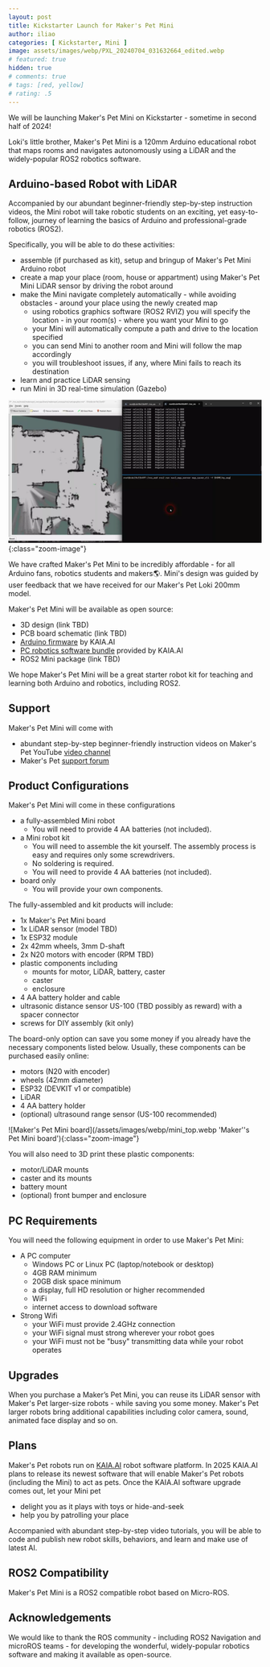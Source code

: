 ```yaml
---
layout: post
title: Kickstarter Launch for Maker's Pet Mini
author: iliao
categories: [ Kickstarter, Mini ]
image: assets/images/webp/PXL_20240704_031632664_edited.webp
# featured: true
hidden: true
# comments: true
# tags: [red, yellow]
# rating: .5
---
```


We will be launching Maker's Pet Mini on Kickstarter - sometime in second half of 2024!

Loki's little brother, Maker's Pet Mini is a 120mm Arduino educational robot that maps rooms and navigates autonomously using a LiDAR and the widely-popular ROS2 robotics software.

## Arduino-based Robot with LiDAR

Accompanied by our abundant beginner-friendly step-by-step instruction videos, the Mini robot will take robotic students on an exciting, yet easy-to-follow, journey of learning the basics of Arduino and professional-grade robotics (ROS2).

Specifically, you will be able to do these activities:
- assemble (if purchased as kit), setup and bringup of Maker's Pet Mini Arduino robot
- create a map your place (room, house or appartment) using Maker's Pet Mini LiDAR sensor by driving the robot around 
- make the Mini navigate completely automatically - while avoiding obstacles - around your place using the newly created map
  - using robotics graphics software (ROS2 RVIZ) you will specify the location - in your room(s) - where you want your Mini to go
  - your Mini will automatically compute a path and drive to the location specified
  - you can send Mini to another room and Mini will follow the map accordingly
  - you will troubleshoot issues, if any, where Mini fails to reach its destination
- learn and practice LiDAR sensing
- run Mini in 3D real-time simulation (Gazebo)

![Room mapping with LiDAR illustration](/assets/images/webp/snoopy-mapping-screenshot.webp 'Room mapping with LiDAR illustration'){:class="zoom-image"}

We have crafted Maker's Pet Mini to be incredibly affordable - for all Arduino fans, robotics students and makers🌎. Mini's design was guided by user feedback that we have received for our Maker's Pet Loki 200mm model.

Maker's Pet Mini will be available as open source:
- 3D design (link TBD)
- PCB board schematic (link TBD)
- [Arduino firmware](https://github.com/kaiaai/firmware/) by KAIA.AI
- [PC robotics software bundle](https://github.com/kaiaai/install) provided by KAIA.AI
- ROS2 Mini package (link TBD)

We hope Maker's Pet Mini will be a great starter robot kit for teaching and learning both Arduino and robotics, including ROS2.

## Support

Maker's Pet Mini will come with
- abundant step-by-step beginner-friendly instruction videos on Maker's Pet YouTube [video channel](https://www.youtube.com/@makerspet)
- Maker's Pet [support forum](https://github.com/makerspet/support/discussions/)

## Product Configurations

Maker's Pet Mini will come in these configurations
- a fully-assembled Mini robot
  - You will need to provide 4 AA batteries (not included).
- a Mini robot kit
  - You will need to assemble the kit yourself. The assembly process is easy and requires only some screwdrivers.
  - No soldering is required.
  - You will need to provide 4 AA batteries (not included).
- board only
  - You will provide your own components.

The fully-assembled and kit products will include:
- 1x Maker's Pet Mini board
- 1x LiDAR sensor (model TBD)
- 1x ESP32 module
- 2x 42mm wheels, 3mm D-shaft
- 2x N20 motors with encoder (RPM TBD)
- plastic components including
  - mounts for motor, LiDAR, battery, caster
  - caster
  - enclosure
- 4 AA battery holder and cable
- ultrasonic distance sensor US-100 (TBD possibly as reward) with a spacer connector
- screws for DIY assembly (kit only)

The board-only option can save you some money if you already have the necessary components listed below. Usually, these components can be purchased easily online:
  - motors (N20 with encoder)
  - wheels (42mm diameter)
  - ESP32 (DEVKIT v1 or compatible)
  - LiDAR
  - 4 AA battery holder
  - (optional) ultrasound range sensor (US-100 recommended)

![Maker's Pet Mini board](/assets/images/webp/mini_top.webp 'Maker''s Pet Mini board'){:class="zoom-image"}

You will also need to 3D print these plastic components:
  - motor/LiDAR mounts
  - caster and its mounts
  - battery mount
  - (optional) front bumper and enclosure

## PC Requirements

You will need the following equipment in order to use Maker's Pet Mini:
- A PC computer
  - Windows PC or Linux PC (laptop/notebook or desktop)
  - 4GB RAM minimum
  - 20GB disk space minimum
  - a display, full HD resolution or higher recommended
  - WiFi
  - internet access to download software
- Strong Wifi
  - your WiFi must provide 2.4GHz connection
  - your WiFi signal must strong wherever your robot goes
  - your WiFi must not be "busy" transmitting data while your robot operates

## Upgrades

When you purchase a Maker’s Pet Mini, you can reuse its LiDAR sensor with Maker's Pet larger-size robots - while saving you some money. Maker's Pet larger robots bring additional capabilities including color camera, sound, animated face display and so on.

## Plans

Maker's Pet robots run on [KAIA.AI](https://github.com/kaiaai/firmware/) robot software platform. In 2025 KAIA.AI plans to release its newest software that will enable Maker's Pet robots (including the Mini) to act as pets. Once the KAIA.AI software upgrade comes out, let your Mini pet
- delight you as it plays with toys or hide-and-seek
- help you by patrolling your place

Accompanied with abundant step-by-step video tutorials, you will be able to code and publish new robot skills, behaviors, and  learn and make use of latest AI.

## ROS2 Compatibility

Maker's Pet Mini is a ROS2 compatible robot based on Micro-ROS.

## Acknowledgements

We would like to thank the ROS community - including ROS2 Navigation and microROS teams - for developing the wonderful, widely-popular robotics software and making it available as open-source.